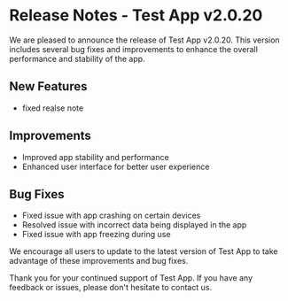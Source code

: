 # Release Notes - Test App v2.0.20

We are pleased to announce the release of Test App v2.0.20. This version includes several bug fixes and improvements to enhance the overall performance and stability of the app.

## New Features

- fixed realse note

## Improvements

- Improved app stability and performance
- Enhanced user interface for better user experience

## Bug Fixes

- Fixed issue with app crashing on certain devices
- Resolved issue with incorrect data being displayed in the app
- Fixed issue with app freezing during use

We encourage all users to update to the latest version of Test App to take advantage of these improvements and bug fixes.

Thank you for your continued support of Test App. If you have any feedback or issues, please don't hesitate to contact us.
